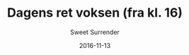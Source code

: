 ---
title: 'Dagens ret voksen (fra kl. 16)'
description: null
color: '#ffffff'
price: '65'
category: warmMeal
meta:
    id: 388a5c0769e30c5388291eaa9ba4ee925adb049d
    parentId: f20f57fa9c3d8bff0902cfb33f350091a3a48d51
    language: da
date: '2016-11-13'
author: 'Sweet Surrender'
---